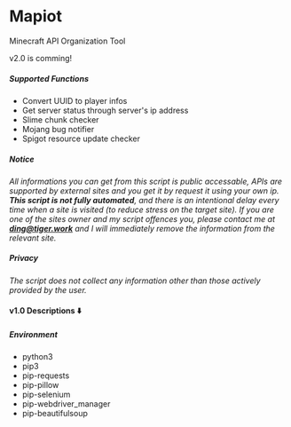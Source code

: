 # Mapiot
Minecraft API Organization Tool

v2.0 is comming!

##### Supported Functions

- Convert UUID to player infos
- Get server status through server's ip address
- Slime chunk checker
- Mojang bug notifier
- Spigot resource update checker

##### Notice

*All informations you can get from this script is public accessable, APIs are supported by external sites and you get it by request it using your own ip. **This script is not fully automated**, and there is an intentional delay every time when a site is visited (to reduce stress on the target site). If you are one of the sites owner and my script offences you, please contact me at **ding@tiger.work** and I will immediately remove the information from the relevant site.*

##### Privacy

*The script does not collect any information other than those actively provided by the user.*

#### v1.0 Descriptions ⬇️
##### Environment

- python3
- pip3
- pip-requests
- pip-pillow
- pip-selenium
- pip-webdriver_manager
- pip-beautifulsoup
